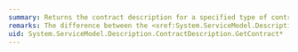 ```yaml
---
summary: Returns the contract description for a specified type of contract.
remarks: The difference between the <xref:System.ServiceModel.Description.ContractDescription.GetContract%2A> overloads is that the ones with two arguments allow you to find attributes from the service (for example, <xref:System.ServiceModel.OperationBehaviorAttribute>).
uid: System.ServiceModel.Description.ContractDescription.GetContract*
---
```

